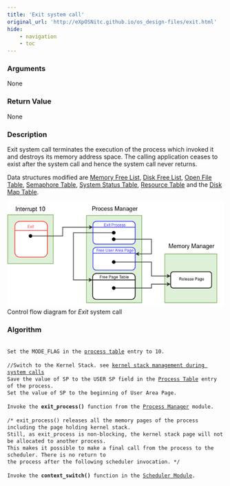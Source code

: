 ```yaml
---
title: 'Exit system call'
original_url: 'http://eXpOSNitc.github.io/os_design-files/exit.html'
hide:
    - navigation
    - toc
---
```


### Arguments
None

### Return Value
None

### Description
Exit system call terminates the execution of the process which invoked it and destroys its memory address space. The calling application ceases to exist after the system call and hence the system call never returns.

Data structures modified are [Memory Free List](mem-ds.md#mem_free_list), [Disk Free List](disk-ds.md#disk-free-list), [Open File Table](mem-ds.md#file_table), [Semaphore Table](mem-ds.md#sem_table), [System Status Table](mem-ds.md#ss_table), [Resource Table](process-table.md#per_process_table) and the [Disk Map Table](process-table.md#disk_map_table).


![](../assets/img/roadmap/exit.png)
Control flow diagram for *Exit* system call
  

### Algorithm

<pre><code>
Set the MODE_FLAG in the <a href="../../os-design/process-table/">process table</a> entry to 10.

//Switch to the Kernel Stack. see <a href="../../os-design/stack-smcall/">kernel stack management during system calls</a>
Save the value of SP to the USER SP field in the <a href="../../os-design/process-table/">Process Table</a> entry of the process.
Set the value of SP to the beginning of User Area Page.

Invoke the <b>exit_process()</b> function from the <a href="../../modules/module-01/">Process Manager</a> module.

/* exit_process() releases all the memory pages of the process including the page holding kernel stack.
Still, as exit_process is non-blocking, the kernel stack page will not be allocated to another process.
This makes it possible to make a final call from the process to the scheduler. There is no return to
the process after the following scheduler invocation. */ 

Invoke the <b>context_switch()</b> function in the <a href="../../modules/module-05/">Scheduler Module</a>.
	
</code></pre>  